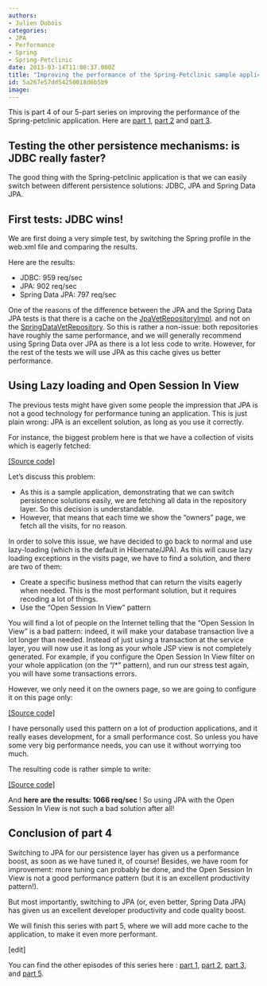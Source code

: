 ```yaml
---
authors:
- Julien Dubois
categories:
- JPA
- Performance
- Spring
- Spring-Petclinic
date: 2013-03-14T11:00:37.000Z
title: "Improving the performance of the Spring-Petclinic sample application (part 4 of 5)"
id: 5a267e57dd54250018d6b5b9
image: 
---
```


This is part 4 of our 5-part series on improving the performance of the Spring-petclinic application. Here are [part 1](https://test-ippon.ghost.io/improving-the-performance-of-the-spring-petclinic-sample-application-part-1-of-5/), [part 2](https://test-ippon.ghost.io/improving-the-performance-of-the-spring-petclinic-sample-application-part-2-of-5/) and [part 3](https://test-ippon.ghost.io/improving-the-performance-of-the-spring-petclinic-sample-application-part-3-of-5/).

## Testing the other persistence mechanisms: is JDBC really faster?

The good thing with the Spring-petclinic application is that we can easily switch between different persistence solutions: JDBC, JPA and Spring Data JPA.

## First tests: JDBC wins!

We are first doing a very simple test, by switching the Spring profile in the web.xml file and comparing the results.

Here are the results:

- JDBC: 959 req/sec
- JPA: 902 req/sec
- Spring Data JPA: 797 req/sec

One of the reasons of the difference between the JPA and the Spring Data JPA tests is that there is a cache on the [JpaVetRepositoryImpl](https://github.com/jdubois/spring-petclinic/blob/197888fef0ad5066006f817c801c99f57e44103d/src/main/java/org/springframework/samples/petclinic/repository/jpa/JpaVetRepositoryImpl.java#L44). and not on the [SpringDataVetRepository](https://github.com/jdubois/spring-petclinic/blob/197888fef0ad5066006f817c801c99f57e44103d/src/main/java/org/springframework/samples/petclinic/repository/springdatajpa/SpringDataVetRepository.java#L28). So this is rather a non-issue: both repositories have roughly the same performance, and we will generally recommend using Spring Data over JPA as there is a lot less code to write. However, for the rest of the tests we will use JPA as this cache gives us better performance.

## Using Lazy loading and Open Session In View

The previous tests might have given some people the impression that JPA is not a good technology for performance tuning an application.
 This is just plain wrong: JPA is an excellent solution, as long as you use it correctly.

For instance, the biggest problem here is that we have a collection of visits which is eagerly fetched:

[[Source code]](https://github.com/jdubois/spring-petclinic/blob/197888fef0ad5066006f817c801c99f57e44103d/src/main/java/org/springframework/samples/petclinic/model/Pet.java#L51)

Let’s discuss this problem:

- As this is a sample application, demonstrating that we can switch persistence solutions easily, we are fetching all data in the repository layer. So this decision is understandable.
- However, that means that each time we show the “owners” page, we fetch all the visits, for no reason.

In order to solve this issue, we have decided to go back to normal and use lazy-loading (which is the default in Hibernate/JPA). As this will cause lazy loading exceptions in the visits page, we have to find a solution, and there are two of them:

- Create a specific business method that can return the visits eagerly when needed. This is the most performant solution, but it requires recoding a lot of things.
- Use the “Open Session In View” pattern

You will find a lot of people on the Internet telling that the “Open Session In View” is a bad pattern: indeed, it will make your database transaction live a lot longer than needed. Instead of just using a transaction at the service layer, you will now use it as long as your whole JSP view is not completely generated.
 For example, if you configure the Open Session In View filter on your whole application (on the “/*” pattern), and run our stress test again, you will have some transactions errors.

However, we only need it on the owners page, so we are going to configure it on this page only:

[[Source code]](https://github.com/jdubois/spring-petclinic/blob/681026758d2f80082c4597ec0393bff07c95be65/src/main/webapp/WEB-INF/web.xml#L78)

I have personally used this pattern on a lot of production applications, and it really eases development, for a small performance cost. So unless you have some very big performance needs, you can use it without worrying too much.

The resulting code is rather simple to write:

[[Source code]](https://github.com/jdubois/spring-petclinic/commit/681026758d2f80082c4597ec0393bff07c95be65)

And **here are the results: 1066 req/sec** ! So using JPA with the Open Session In View is not such a bad solution after all!

## Conclusion of part 4

Switching to JPA for our persistence layer has given us a performance boost, as soon as we have tuned it, of course! Besides, we have room for improvement: more tuning can probably be done, and the Open Session In View is not a good performance pattern (but it is an excellent productivity pattern!).

But most importantly, switching to JPA (or, even better, Spring Data JPA) has given us an excellent developer productivity and code quality boost.

We will finish this series with part 5, where we will add more cache to the application, to make it even more performant.

[edit]

You can find the other episodes of this series here : [part 1](http://blog.ippon.fr/?p=7496), [part 2](http://blog.ippon.fr/?p=7500), [part 3](http://blog.ippon.fr/?p=7512), and [part 5](http://blog.ippon.fr/?p=7527).
